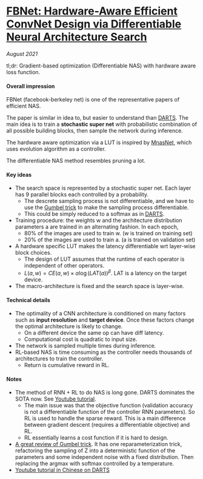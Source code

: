 # [FBNet: Hardware-Aware Efficient ConvNet Design via Differentiable Neural Architecture Search](https://arxiv.org/abs/1812.03443)

_August 2021_

tl;dr: Gradient-based optimization (Differentiable NAS) with hardware aware loss function.

#### Overall impression
FBNet (facebook-berkeley net) is one of the representative papers of efficient NAS. 

The paper is similar in idea to, but easier to understand than [DARTS](darts.md). The main idea is to train a **stochastic super net** with probabilistic combination of all possible building blocks, then sample the network during inference. 

The hardware aware optimization via a LUT is inspired by [MnasNet](mnasnet.md), which uses evolution algorithm as a controller. 

The differentiable NAS method resembles pruning a lot.

#### Key ideas
- The search space is represented by a stochastic super net. Each layer has 9 parallel blocks each controlled by a probability. 
	- The descrete sampling process is not differentiable, and we have to use the [Gumbel trick](https://towardsdatascience.com/what-is-gumbel-softmax-7f6d9cdcb90e) to make the sampling process differentiable.
	- This could be simply reduced to a softmax as in [DARTS](darts.md).
- Training procedure: the weights w and the architecture distribution parameters a are trained in an alternating fashion. In each epoch,
	- 80% of the images are used to train w. (w is trained on training set)
	- 20% of the images are used to train a. (a is trained on validation set)
- A hardware specific LUT makes the latency differentiable wrt layer-wise block choices.
	- The design of LUT assumes that the runtime of each operator is independent of other operators. 
	- $L(a, w) = CE(a, w) \times \alpha \log(LAT(a))^\beta$. LAT is a latency on the target device. 
- The macro-architecture is fixed and the search space is layer-wise.

#### Technical details
- The optimality of a CNN architecture is conditioned on many factors such as **input resolution** and **target device**. Once these factors change the optimal architecture is likely to change. 
	- On a different device the same op can have diff latency. 
	- Computational cost is quadratic to input size.
- The network is sampled multiple times during inference. 
- RL-based NAS is time consuming as the controller needs thousands of architectures to train the controller. 
	- Return is cumulative reward in RL.

#### Notes
- The method of RNN + RL to do NAS is long gone. DARTS dominates the SOTA now. See [Youtube tutorial](https://www.youtube.com/watch?v=AmitvRzmvv0).
	- The main issue was that the objective function (validation accuracy is not a differentiable function of the controller RNN parameters). So RL is used to handle the sparse reward. This is a main difference between gradient descent (requires a differentiable objective) and RL.
	- RL essentially learns a cost function if it is hard to design.
- [A great review of Gumbel trick](https://towardsdatascience.com/what-is-gumbel-softmax-7f6d9cdcb90e). It has one reparameterization trick, refactoring the sampling of Z into a deterministic function of the parameters and some independent noise with a fixed distribution. Then replacing the argmax with softmax controlled by a temperature.
- [Youtube tutorial in Chinese on DARTS](https://www.youtube.com/watch?v=D9m9-CXw_HY)

